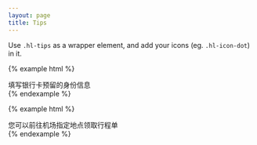 ```yaml
---
layout: page
title: Tips
---
```


Use `.hl-tips` as a wrapper element, and add your icons (eg. `.hl-icon-dot`) in it.

{% example html %}
<div class="hl-tips">
  <span class="hl-tips-icon hl-icon-dot"></span> 填写银行卡预留的身份信息
</div>
{% endexample %}

{% example html %}
<div class="hl-tips">
  <span class="hl-tips-icon hl-icon-asterisk"></span> 您可以前往机场指定地点领取行程单
</div>
{% endexample %}
